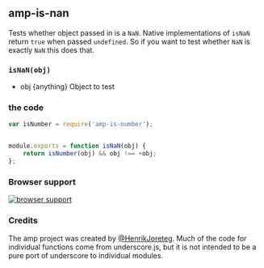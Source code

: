 ## amp-is-nan

Tests whether object passed in is a `NaN`. Native implementations of `isNaN` return `true` when passed `undefined`. So if you want to test whether `NaN` is exactly `NaN` this does that. 

### `isNaN(obj)`

* obj {anything} Object to test

### the code

```javascript
var isNumber = require('amp-is-number');


module.exports = function isNaN(obj) {
    return isNumber(obj) && obj !== +obj;
};
```

### Browser support

[![browser support](https://ci.testling.com/henrikjoreteg/amp-is-nan.png)](https://ci.testling.com/ampersandjs/amp-is-nan)

### Credits

The amp project was created by [@HenrikJoreteg](http://twitter.com/henrikjoreteg). Much of the code for individual functions come from underscore.js, but it is not intended to be a pure port of underscore to individual modules.